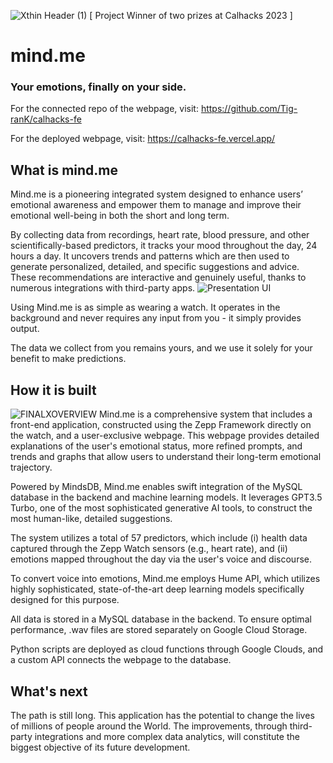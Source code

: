 ![Xthin Header (1)](https://github.com/jacopo-minniti/mind.me/assets/115539886/faf2fc57-c6f2-4501-bad4-03519f6a1814)
[ Project Winner of two prizes at Calhacks 2023 ]
# mind.me

### Your emotions, finally on your side. 
For the connected repo of the webpage, visit: https://github.com/Tig-ranK/calhacks-fe

For the deployed webpage, visit: https://calhacks-fe.vercel.app/

## What is mind.me
Mind.me is a pioneering integrated system designed to enhance users’ emotional awareness and empower them to manage and improve their emotional well-being in both the short and long term.

By collecting data from recordings, heart rate, blood pressure, and other scientifically-based predictors, it tracks your mood throughout the day, 24 hours a day. It uncovers trends and patterns which are then used to generate personalized, detailed, and specific suggestions and advice. These recommendations are interactive and genuinely useful, thanks to numerous integrations with third-party apps.
![Presentation UI](https://github.com/jacopo-minniti/mind.me/assets/115539886/7b1ddacf-de79-44bf-b207-90c0548bcf30)


Using Mind.me is as simple as wearing a watch. It operates in the background and never requires any input from you - it simply provides output.

The data we collect from you remains yours, and we use it solely for your benefit to make predictions.

## How it is built 
![FINALXOVERVIEW](https://github.com/jacopo-minniti/mind.me/assets/115539886/a3b49bbb-035a-4f87-b5a5-86c69b4c0e9b)
Mind.me is a comprehensive system that includes a front-end application, constructed using the Zepp Framework directly on the watch, and a user-exclusive webpage. This webpage provides detailed explanations of the user's emotional status, more refined prompts, and trends and graphs that allow users to understand their long-term emotional trajectory.

Powered by MindsDB, Mind.me enables swift integration of the MySQL database in the backend and machine learning models. It leverages GPT3.5 Turbo, one of the most sophisticated generative AI tools, to construct the most human-like, detailed suggestions.

The system utilizes a total of 57 predictors, which include (i) health data captured through the Zepp Watch sensors (e.g., heart rate), and (ii) emotions mapped throughout the day via the user's voice and discourse.

To convert voice into emotions, Mind.me employs Hume API, which utilizes highly sophisticated, state-of-the-art deep learning models specifically designed for this purpose.

All data is stored in a MySQL database in the backend. To ensure optimal performance, .wav files are stored separately on Google Cloud Storage.

Python scripts are deployed as cloud functions through Google Clouds, and a custom API connects the webpage to the database.


## What's next 
The path is still long. This application has the potential to change the lives of millions of people around the World. The improvements, through third-party integrations and more complex data analytics, will constitute the biggest objective of its future development. 




